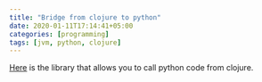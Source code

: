 ```yaml
---
title: "Bridge from clojure to python"
date: 2020-01-11T17:14:41+05:00
categories: [programming]
tags: [jvm, python, clojure]
---
```

[Here](https://github.com/cnuernber/libpython-clj) is the library that allows you to call python code from clojure.
